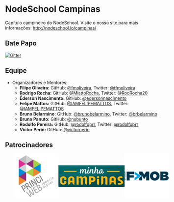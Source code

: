 # NodeSchool Campinas

Capítulo campineiro do NodeSchool. Visite o nosso site para mais informações: http://nodeschool.io/campinas/

## Bate Papo

[![Gitter](https://badges.gitter.im/Join%20Chat.svg)](https://gitter.im/nodeschool/campinas?utm_source=badge&utm_medium=badge&utm_campaign=pr-badge)

## Equipe

* Organizadores e Mentores:
   * **Filipe Oliveira:** GitHub: [@fmoliveira](https://github.com/fmoliveira), Twitter: [@tfmoliveira](https://twitter.com/tfmoliveira)
   * **Rodrigo Rocha:** GitHub: [@MiattoRocha](https://github.com/MiattoRocha), Twitter: [@RodRocha20](https://twitter.com/RodRocha20)
   * **Éderson Nascimento:** GitHub: [@edersonnascimento](https://github.com/edersonnascimento)
   * **Felipe Mattos:** GitHub: [@IAMFELIPEMATTOS](https://github.com/IAMFELIPEMATTOS), Twitter: [@IAMFELIPEMATTOS](https://twitter.com/IAMFELIPEMATTOS)
   * **Bruno Belarmino:** GitHub: [@brunobelarmino](https://github.com/brunobelarmino), Twitter: [@brbelarmino](https://twitter.com/brbelarmino)
   * **Bruno Panuto:** GitHub: [@nubunto](https://github.com/nubunto)
   * **Rodolfo Pereira:** GitHub: [@rodolfoprr](https://github.com/rodolfoprr), Twitter: [@rodolfoprr](https://twitter.com/rodolfoprr)
   * **Victor Perin:** GitHub: [@victorperin](https://github.com/victorperin)

## Patrocinadores

<p style="display: table; margin: 0px auto; text-align:center;">
  <a style="display: table-cell; vertical-align: middle;" href="http://www.princiweb.com.br">
    <img src="img/patrocinadores/princiweb.png" alt="Princi Web" style="margin: 0px 30px;">
  </a>
  
  <a style="display: table-cell; vertical-align: middle;" href="http://www.minhacampinas.org.br">
    <img src="img/patrocinadores/minhacampinas.jpg" alt="Minha Campinas" style="margin: 0px 30px;">
  </a>

  <a style="display: table-cell; vertical-align: middle;" href="http://www.fmobstudio.com.br">
    <img src="img/patrocinadores/fmobstudio.png" alt="FMOB STUDIO" style="margin: 0px 30px;">
  </a>
</p>
